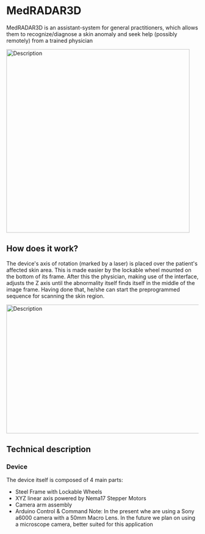 # MedRADAR3D

MedRADAR3D is an assistant-system for general practitioners, which allows them to recognize/diagnose a skin anomaly and seek help (possibly remotely) from a trained physician

<img src="https://github.com/user-attachments/assets/d8fe5d21-fe1c-42ce-9bfe-9b3c4fe13b02" alt="Description" width="480" height="480">

## How does it work?

The device's axis of rotation (marked by a laser) is placed over the patient's affected skin area. This is made easier by the lockable wheel mounted on the bottom of its frame. After this the physician, making use of the interface, adjusts the Z axis until the abnormality itself finds itself in the middle of the image frame. Having done that, he/she can start the preprogrammed sequence for scanning the skin region.

<img src="https://github.com/user-attachments/assets/fd701316-a162-4e13-a6c8-e971d75cf202" alt="Description" width="600" height="337">

## Technical description

### Device
The device itself is composed of 4 main parts:
- Steel Frame with Lockable Wheels
- XYZ linear axis powered by Nema17 Stepper Motors
- Camera arm assembly
- Arduino Control & Command
Note: In the present whe are using a Sony a6000 camera with a 50mm Macro Lens. In the future we plan on using a microscope camera, better suited for this application
